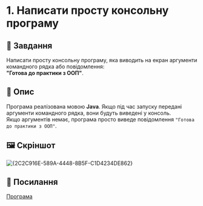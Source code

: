 # 1. Написати просту консольну програму
## 📌 Завдання 
 Написати просту консольну програму, яка виводить на екран аргументи командного рядка або повідомлення:  
**"Готова до практики з ООП"**.
## 📖 Опис
Програма реалізована мовою **Java**. Якщо під час запуску передані аргументи командного рядка, вони будуть виведені у консоль.  
Якщо аргументів немає, програма просто виведе повідомлення `"Готова до практики з ООП"`.
## 🖼️ Скріншот  
![{2C2C916E-589A-4448-8B5F-C1D4234DE862}](https://github.com/user-attachments/assets/0189cdb5-a342-487f-893f-07bae5642706)
## 🔗 Посилання
[Програма](https://github.com/ElinaBohomaz/OOP.Bohomaz/blob/main/OOP/src/task1/Main.java)
